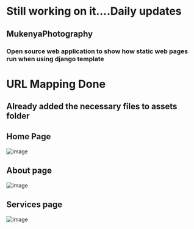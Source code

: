 # Still working on it....Daily updates
## MukenyaPhotography
### Open source web application to show how static web pages run when using django template

# URL Mapping Done
## Already added the necessary files to assets folder
## Home Page
![image](https://github.com/watchout254/MukenyaPhotography/assets/88248852/9f14952a-af88-4372-8b29-edbc71decf36)

## About page
![image](https://github.com/watchout254/MukenyaPhotography/assets/88248852/26763265-b6cd-4e7b-8fef-c8eea5cf8211)

## Services page
![image](https://github.com/watchout254/MukenyaPhotography/assets/88248852/d74f5c89-3f3a-4a55-a531-b61584dfd9e9)
